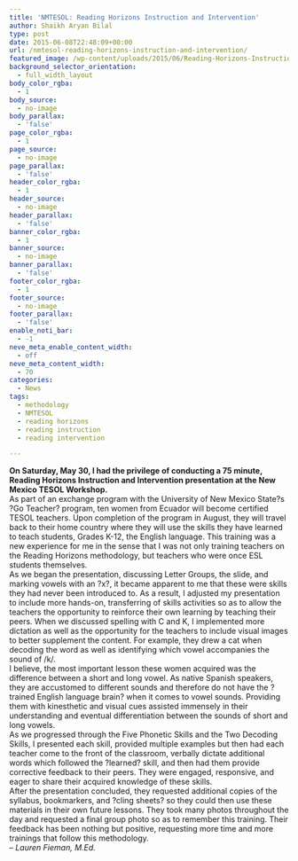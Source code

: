 ```yaml
---
title: 'NMTESOL: Reading Horizons Instruction and Intervention'
author: Shaikh Aryan Bilal
type: post
date: 2015-06-08T22:48:09+00:00
url: /nmtesol-reading-horizons-instruction-and-intervention/
featured_image: /wp-content/uploads/2015/06/Reading-Horizons-Instruction-and-Intervention-Methodology-Training-in-New-Mexico-05-30-2015.jpg
background_selector_orientation:
  - full_width_layout
body_color_rgba:
  - 1
body_source:
  - no-image
body_parallax:
  - 'false'
page_color_rgba:
  - 1
page_source:
  - no-image
page_parallax:
  - 'false'
header_color_rgba:
  - 1
header_source:
  - no-image
header_parallax:
  - 'false'
banner_color_rgba:
  - 1
banner_source:
  - no-image
banner_parallax:
  - 'false'
footer_color_rgba:
  - 1
footer_source:
  - no-image
footer_parallax:
  - 'false'
enable_noti_bar:
  - -1
neve_meta_enable_content_width:
  - off
neve_meta_content_width:
  - 70
categories:
  - News
tags:
  - methodology
  - NMTESOL
  - reading horizons
  - reading instruction
  - reading intervention

---
```

**On Saturday, May 30, I had the privilege of conducting a 75 minute, Reading Horizons Instruction and Intervention presentation at the New Mexico TESOL Workshop.**  
As part of an exchange program with the University of New Mexico State?s ?Go Teacher? program, ten women from Ecuador will become certified TESOL teachers. Upon completion of the program in August, they will travel back to their home country where they will use the skills they have learned to teach students, Grades K-12, the English language. This training was a new experience for me in the sense that I was not only training teachers on the Reading Horizons methodology, but teachers who were once ESL students themselves.  
As we began the presentation, discussing Letter Groups, the slide, and marking vowels with an ?x?, it became apparent to me that these were skills they had never been introduced to. As a result, I adjusted my presentation to include more hands-on, transferring of skills activities so as to allow the teachers the opportunity to reinforce their own learning by teaching their peers. When we discussed spelling with C and K, I implemented more dictation as well as the opportunity for the teachers to include visual images to better supplement the content. For example, they drew a cat when decoding the word as well as identifying which vowel accompanies the sound of /k/.  
I believe, the most important lesson these women acquired was the difference between a short and long vowel. As native Spanish speakers, they are accustomed to different sounds and therefore do not have the ?trained English language brain? when it comes to vowel sounds. Providing them with kinesthetic and visual cues assisted immensely in their understanding and eventual differentiation between the sounds of short and long vowels.  
As we progressed through the Five Phonetic Skills and the Two Decoding Skills, I presented each skill, provided multiple examples but then had each teacher come to the front of the classroom, verbally dictate additional words which followed the ?learned? skill, and then had them provide corrective feedback to their peers. They were engaged, responsive, and eager to share their acquired knowledge of these skills.  
After the presentation concluded, they requested additional copies of the syllabus, bookmarkers, and ?cling sheets? so they could then use these materials in their own future lessons. They took many photos throughout the day and requested a final group photo so as to remember this training. Their feedback has been nothing but positive, requesting more time and more trainings that follow this methodology.  
_&#8211; Lauren Fieman, M.Ed._